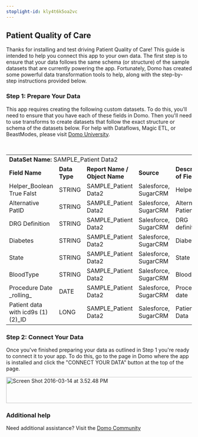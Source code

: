 ```yaml
---
stoplight-id: kly4t6k5oa2vc
---
```


<div class="col-md-12 content-panel">
                <h2>Patient Quality of Care</h2>
                <p></p><p>Thanks for installing and test driving <span id="title">Patient Quality of Care</span>! This guide is intended to help you connect this app to your own data. The first step is to ensure that your data follows the same schema (or structure) of the sample datasets that are currently powering the app. Fortunately, Domo has created some powerful data transformation tools to help, along with the step-by-step instructions provided below.</p><div class="doc-row" id="Step%201:%20Identify%20Required%20Data%20Fields"><h3 class="doc-row-title">Step 1: Prepare Your Data</h3><div class="small-pad-bottom"><p>This app requires creating the following custom datasets. To do this, you'll need to ensure that you have each of these fields in Domo. Then you'll need to use transforms to create datasets that follow the exact structure or schema of the datasets below. For help with Dataflows, Magic ETL, or BeastModes, please visit <a href="https://university.domo.com/" target="_blank">Domo University</a>.</p></div>
                <br>
                <div id="custom-data-container"><table id="SAMPLE_Patient-Data2"><tbody><tr><td colspan="6"><strong>DataSet Name:</strong> <span class="value">SAMPLE_Patient Data2</span></td></tr><!--tr>    <td colspan="6"></td></tr--><tr><td><strong>Field Name</strong></td><td><strong>Data Type</strong></td><td><strong>Report Name / Object Name</strong></td><td><strong>Source </strong></td><td colspan="2"><strong>Description of Field</strong></td></tr><tr><td>Helper_Boolean True Falst</td><td>STRING</td><td>SAMPLE_Patient Data2</td><td>Salesforce, SugarCRM</td><td colspan="2">Helper Test</td></tr><tr><td>Alternative PatID</td><td>STRING</td><td>SAMPLE_Patient Data2</td><td>Salesforce, SugarCRM</td><td colspan="2">Alternative Patient ID </td></tr><tr><td>DRG Definition</td><td>STRING</td><td>SAMPLE_Patient Data2</td><td>Salesforce, SugarCRM</td><td colspan="2">DRG definition</td></tr><tr><td>Diabetes</td><td>STRING</td><td>SAMPLE_Patient Data2</td><td>Salesforce, SugarCRM</td><td colspan="2">Diabetes</td></tr><tr><td>State</td><td>STRING</td><td>SAMPLE_Patient Data2</td><td>Salesforce, SugarCRM</td><td colspan="2">State</td></tr><tr><td>BloodType</td><td>STRING</td><td>SAMPLE_Patient Data2</td><td>Salesforce, SugarCRM</td><td colspan="2">Blood type</td></tr><tr><td>Procedure Date _rolling_</td><td>DATE</td><td>SAMPLE_Patient Data2</td><td>Salesforce, SugarCRM</td><td colspan="2">Procedure date</td></tr><tr><td>Patient data with icd9s (1) (2)_ID</td><td>LONG</td><td>SAMPLE_Patient Data2</td><td>Salesforce, SugarCRM</td><td colspan="2">Patient Data</td></tr></tbody></table><div class="doc-row medium-pad-top">
                <h3 class="doc-row-title">Step 2: Connect Your Data</h3>
                <div class="small-pad-bottom">
                    <p>Once you've finished preparing your data as outlined in Step 1 you're ready to connect it to your app. To do this, go to the page in Domo where the app is installed and click the "CONNECT YOUR DATA" button at the top of the page.</p>
                    <p class="small-pad">
                    <img class="alignnone size-full wp-image-1207" src="https://s3.amazonaws.com/development.domo.com/wp-content/uploads/2016/03/14155707/Screen-Shot-2016-03-14-at-3.52.48-PM1.png" alt="Screen Shot 2016-03-14 at 3.52.48 PM" width="1158" height="71">
                    </p>
                    <div id="ooyalaplayer-IyYTc1MjE61NwLdtrxXvZuhH-dSGbWnR" class="ooyalaplayer"></div>
                    <script>
                        OO.ready(function() {
                            OO.Player.create("ooyalaplayer-IyYTc1MjE61NwLdtrxXvZuhH-dSGbWnR", "IyYTc1MjE61NwLdtrxXvZuhH-dSGbWnR", {
                                height: 380
                            });
                        });
                    </script>
                </div>
                <h3 class="doc-row-title">Additional help</h3>
                <div class="small-pad-bottom">
                    <p>Need additional assistance? Visit the <a href="https://dojo.domo.com">Domo Community</a></p>
                </div>
            </div></div></div><p></p>            </div>
